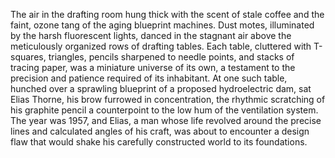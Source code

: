 The air in the drafting room hung thick with the scent of stale coffee and the faint, ozone tang of the aging blueprint machines.  Dust motes, illuminated by the harsh fluorescent lights, danced in the stagnant air above the meticulously organized rows of drafting tables.  Each table, cluttered with T-squares, triangles, pencils sharpened to needle points, and stacks of tracing paper, was a miniature universe of its own, a testament to the precision and patience required of its inhabitant.  At one such table, hunched over a sprawling blueprint of a proposed hydroelectric dam, sat Elias Thorne, his brow furrowed in concentration, the rhythmic scratching of his graphite pencil a counterpoint to the low hum of the ventilation system.  The year was 1957, and Elias, a man whose life revolved around the precise lines and calculated angles of his craft, was about to encounter a design flaw that would shake his carefully constructed world to its foundations.
